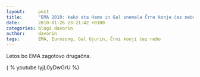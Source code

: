 ```yaml
---
layout:     post
title:      "EMA 2010: kako sta Hamo in Gal snemala Črne konje čez nebo"
date:       2010-01-26 23:21:42 +0100
categories: blogi davorin
author:		davorin
tags:       EMA, Eurosong, Gal Gjurin, Črni konji čez nebo
---
```


Letos bo EMA zagotovo drugačna.

{ % youtube IyjL0yDwGrU %}
